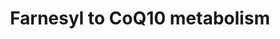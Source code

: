 ---
annotations:
- id: PW:0000453
  parent: classic metabolic pathway
  type: Pathway Ontology
  value: isoprenoid biosynthetic pathway
- id: PW:0000135
  parent: classic metabolic pathway
  type: Pathway Ontology
  value: metabolic pathway of cofactors, vitamins, nutrients
- id: PW:0000002
  parent: classic metabolic pathway
  type: Pathway Ontology
  value: classic metabolic pathway
authors:
- DeSl
- Eweitz
citedin: ''
communities:
- ontox
description: 'Coenzyme Q (ubiquinone or CoQ) is an essential lipid in electron transport
  and an important antioxidant. CoQ synthesis derives from the isoprene biosynthetic
  pathway in human and yeast cells. There is interest in the use of CoQ10 in particular
  for the treatment of mitochondrial disorders and neurodegenerative diseases [PMID:
  17973981].'
last-edited: 2024-07-23
ndex: null
organisms:
- Homo sapiens
redirect_from:
- /index.php/Pathway:WP5274
- /instance/WP5274
- /instance/WP5274_r134508
revision: r134508
schema-jsonld:
- '@context': https://schema.org/
  '@id': https://wikipathways.github.io/pathways/WP5274.html
  '@type': Dataset
  creator:
    '@type': Organization
    name: WikiPathways
  description: 'Coenzyme Q (ubiquinone or CoQ) is an essential lipid in electron transport
    and an important antioxidant. CoQ synthesis derives from the isoprene biosynthetic
    pathway in human and yeast cells. There is interest in the use of CoQ10 in particular
    for the treatment of mitochondrial disorders and neurodegenerative diseases [PMID:
    17973981].'
  keywords:
  - 4OH-Cinnamate
  - 4OH-benzoate
  - 4OH-phenyllactate
  - 4OH-phenylpyruvate
  - CoQ10
  - Decaprenyl-4OH-benzoate
  - Decarprenyl-PP
  - Farnesyl-PP
  - Trans-prenyl transferase
  - Tyrosine
  license: CC0
  name: Farnesyl to CoQ10 metabolism
seo: CreativeWork
title: Farnesyl to CoQ10 metabolism
wpid: WP5274
---